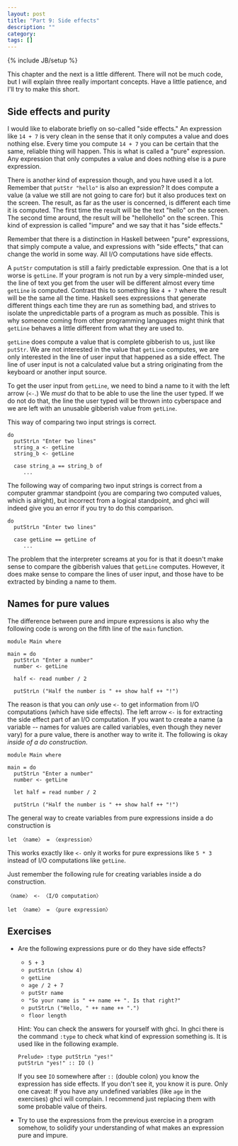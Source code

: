 ```yaml
---
layout: post
title: "Part 9: Side effects"
description: ""
category:
tags: []
---
```

{% include JB/setup %}


This chapter and the next is a little different. There will not be much code, but I will explain three really important concepts. Have a little patience, and I'll try to make this short.


Side effects and purity
-----------------------

I would like to elaborate briefly on so-called "side effects." An expression like `14 + 7` is very clean in the sense that it only computes a value and does nothing else. Every time you compute `14 + 7` you can be certain that the same, reliable thing will happen. This is what is called a "pure" expression. Any expression that only computes a value and does nothing else is a pure expression.

There is another kind of expression though, and you have used it a lot. Remember that `putStr "hello"` is also an expression? It does compute a value (a value we still are not going to care for) but it also produces text on the screen. The result, as far as the user is concerned, is different each time it is computed. The first time the result will be the text "hello" on the screen. The second time around, the result will be "hellohello" on the screen. This kind of expression is called "impure" and we say that it has "side effects."

Remember that there is a distinction in Haskell between "pure" expressions, that simply compute a value, and expressions with "side effects," that can change the world in some way. All I/O computations have side effects.

A `putStr` computation is still a fairly predictable expression. One that is a lot worse is `getLine`. If your program is not run by a very simple-minded user, the line of text you get from the user will be different almost every time `getLine` is computed. Contrast this to something like `4 + 7` where the result will be the same all the time. Haskell sees expressions that generate different things each time they are run as something bad, and strives to isolate the unpredictable parts of a program as much as possible. This is why someone coming from other programming languages might think that `getLine` behaves a little different from what they are used to.

`getLine` does compute a value that is complete gibberish to us, just like `putStr`. We are not interested in the value that `getLine` computes, we are only interested in the line of user input that happened as a side effect. The line of user input is not a calculated value but a string originating from the keyboard or another input source.

To get the user input from `getLine`, we need to bind a name to it with the left arrow (`<-`.) We *must* do that to be able to use the line the user typed. If we do not do that, the line the user typed will be thrown into cyberspace and we are left with an unusable gibberish value from `getLine`.

This way of comparing two input strings is correct.

    do
      putStrLn "Enter two lines"
      string_a <- getLine
      string_b <- getLine

      case string_a == string_b of
         ...

The following way of comparing two input strings is correct from a computer grammar standpoint (you are comparing two computed values, which is alright), but incorrect from a logical standpoint, and <abbr>ghc</abbr>i will indeed give you an error if you try to do this comparison.

    do
      putStrLn "Enter two lines"

      case getLine == getLine of
         ...

The problem that the interpreter screams at you for is that it doesn't make sense to compare the gibberish values that `getLine` computes. However, it does make sense to compare the lines of user input, and those have to be extracted by binding a name to them.



Names for pure values
---------------------

The difference between pure and impure expressions is also why the following code is wrong on the fifth line of the `main` function.

    module Main where

    main = do
      putStrLn "Enter a number"
      number <- getLine

      half <- read number / 2

      putStrLn ("Half the number is " ++ show half ++ "!")

The reason is that you can *only* use `<-` to get information from I/O computations (which have side effects). The left arrow `<-` is for extracting the side effect part of an I/O computation. If you want to create a name (a variable -- names for values are called variables, even though they never vary) for a pure value, there is another way to write it. The following is okay *inside of a do construction*.

    module Main where

    main = do
      putStrLn "Enter a number"
      number <- getLine

      let half = read number / 2

      putStrLn ("Half the number is " ++ show half ++ "!")

The general way to create variables from pure expressions inside a do construction is

    let 〈name〉 = 〈expression〉

This works exactly like `<-` only it works for pure expressions like `5 * 3` instead of I/O computations like `getLine`.

Just remember the following rule for creating variables inside a do construction.

    〈name〉 <- 〈I/O computation〉

    let 〈name〉 = 〈pure expression〉



Exercises
---------

 *  Are the following expressions pure or do they have side effects?

     *  `5 + 3`
     *  `putStrLn (show 4)`
     *  `getLine`
     *  `age / 2 + 7`
     *  `putStr name`
     *  `"So your name is " ++ name ++ ". Is that right?"`
     *  `putStrLn ("Hello, " ++ name ++ ".")`
     *  `floor length`

    Hint: You can check the answers for yourself with <abbr>ghc</abbr>i. In <abbr>ghc</abbr>i there is the command `:type` to check what kind of expression something is. It is used like in the following example.

        Prelude> :type putStrLn "yes!"
        putStrLn "yes!" :: IO ()

    If you see `IO` somewhere after `::` (double colon) you know the expression has side effects. If you don't see it, you know it is pure. Only one caveat: If you have any undefined variables (like `age` in the exercises) <abbr>ghc</abbr>i will complain. I recommend just replacing them with some probable value of theirs.

 *  Try to use the expressions from the previous exercise in a program somehow, to solidify your understanding of what makes an expression pure and impure.
